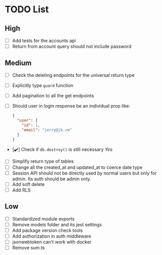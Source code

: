 # TODO List

## High

- [ ] Add tests for the accounts api
- [ ] Return from account query should not include password

## Medium

- [ ] Check the deleting endpoints for the universal return type
- [ ] Explicitly type `guard` function
- [ ] Add pagination to all the get endpoints
- [ ] Should user in login response be an individual prop like:

  ```json
  {
    "user": {
      "id": 1,
      "email": "jerry@jk.cm"
    }
  }
  ```

- [✔️] Check if `db.destroy()` is still necessary _Yes_
- [ ] Simplify return type of tables
- [ ] Change all the created_at and updated_at to coerce date type
- [ ] Session API should not be directly used by normal users but only for admin. Its auth should be admin only.
- [ ] Add soft delete
- [ ] Add RLS

## Low

- [ ] Standardized module exports
- [ ] Remove models folder and its jest settings
- [ ] Add package version check tools
- [ ] Add authorization in auth middleware
- [ ] jsonwebtoken can't work with docker
- [ ] Remove sum.ts
